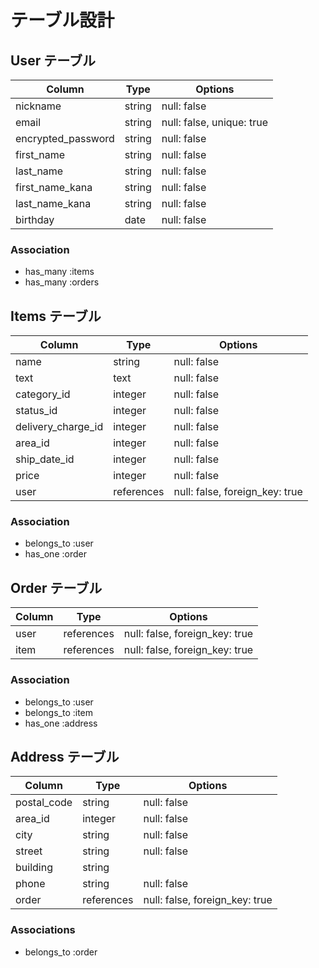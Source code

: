 # テーブル設計

## User テーブル

| Column             | Type    | Options                   |
| ------------------ | ------- | ------------------------- |
| nickname           | string  | null: false               |
| email              | string  | null: false, unique: true |
| encrypted_password | string  | null: false               |
| first_name         | string  | null: false               |
| last_name          | string  | null: false               |
| first_name_kana    | string  | null: false               |
| last_name_kana     | string  | null: false               |
| birthday           | date    | null: false               |


### Association

 - has_many :items
 - has_many :orders


## Items テーブル

| Column             | Type       | Options                        |
| ------------------ | ---------- | ------------------------------ |
| name               | string     | null: false                    |
| text               | text       | null: false                    |
| category_id        | integer    | null: false                    |
| status_id          | integer    | null: false                    |
| delivery_charge_id | integer    | null: false                    |
| area_id            | integer    | null: false                    |
| ship_date_id       | integer    | null: false                    |
| price              | integer    | null: false                    |
| user               | references | null: false, foreign_key: true |

### Association

 - belongs_to :user
 - has_one :order


## Order テーブル

| Column          | Type       | Options                        |
| --------------- | ---------- | ------------------------------ |
| user            | references | null: false, foreign_key: true |
| item            | references | null: false, foreign_key: true |

### Association

 - belongs_to :user
 - belongs_to :item
 - has_one :address



## Address テーブル

| Column          | Type       | Options                        |
| --------------- | ---------- | ------------------------------ |
| postal_code     | string     | null: false                    |
| area_id         | integer    | null: false                    |
| city            | string     | null: false                    |
| street          | string     | null: false                    |
| building        | string     |                                |
| phone           | string     | null: false                    |
| order           | references | null: false, foreign_key: true |

### Associations

 - belongs_to :order
